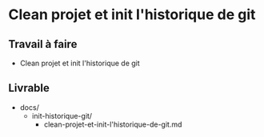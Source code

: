 # Clean projet et init l'historique de git

## Travail à faire

- Clean projet et init l'historique de git


## Livrable

- docs/
  - init-historique-git/
    - clean-projet-et-init-l'historique-de-git.md
